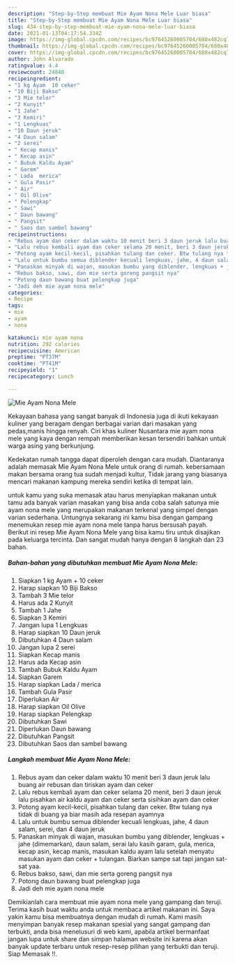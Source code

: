 ```yaml
---
description: "Step-by-Step membuat Mie Ayam Nona Mele Luar biasa"
title: "Step-by-Step membuat Mie Ayam Nona Mele Luar biasa"
slug: 434-step-by-step-membuat-mie-ayam-nona-mele-luar-biasa
date: 2021-01-13T04:17:54.334Z
image: https://img-global.cpcdn.com/recipes/bc97645260005704/680x482cq70/mie-ayam-nona-mele-foto-resep-utama.jpg
thumbnail: https://img-global.cpcdn.com/recipes/bc97645260005704/680x482cq70/mie-ayam-nona-mele-foto-resep-utama.jpg
cover: https://img-global.cpcdn.com/recipes/bc97645260005704/680x482cq70/mie-ayam-nona-mele-foto-resep-utama.jpg
author: John Alvarado
ratingvalue: 4.4
reviewcount: 24840
recipeingredient:
- "1 kg Ayam  10 ceker"
- "10 Biji Bakso"
- "3 Mie telor"
- "2 Kunyit"
- "1 Jahe"
- "3 Kemiri"
- "1 Lengkuas"
- "10 Daun jeruk"
- "4 Daun salam"
- "2 serei"
- " Kecap manis"
- " Kecap asin"
- " Bubuk Kaldu Ayam"
- " Garem"
- " Lada  merica"
- " Gula Pasir"
- " Air"
- " Oil Olive"
- " Pelengkap"
- " Sawi"
- " Daun bawang"
- " Pangsit"
- " Saos dan sambel bawang"
recipeinstructions:
- "Rebus ayam dan ceker dalam waktu 10 menit beri 3 daun jeruk lalu buang air rebusan dan tiriskan ayam dan ceker"
- "Lalu rebus kembali ayam dan ceker selama 20 menit, beri 3 daun jeruk lalu pisahkan air kaldu ayam dan ceker serta sisihkan ayam dan ceker"
- "Potong ayam kecil-kecil, pisahkan tulang dan ceker. Btw tulang nya tidak di buang ya biar masih ada resepan ayamnya"
- "Lalu untuk bumbu semua diblender kecuali lengkuas, jahe, 4 daun salam, serei, dan 4 daun jeruk"
- "Panaskan minyak di wajan, masukan bumbu yang diblender, lengkuas + jahe (dimemarkan), daun salam, serai lalu kasih garam, gula, merica, kecap asin, kecap manis, masukan kaldu ayam lalu setelah menyatu masukan ayam dan ceker + tulangan. Biarkan sampe sat tapi jangan sat-sat yaa."
- "Rebus bakso, sawi, dan mie serta goreng pangsit nya"
- "Potong daun bawang buat pelengkap juga"
- "Jadi deh mie ayam nona mele"
categories:
- Recipe
tags:
- mie
- ayam
- nona

katakunci: mie ayam nona 
nutrition: 292 calories
recipecuisine: American
preptime: "PT37M"
cooktime: "PT41M"
recipeyield: "1"
recipecategory: Lunch

---
```



![Mie Ayam Nona Mele](https://img-global.cpcdn.com/recipes/bc97645260005704/680x482cq70/mie-ayam-nona-mele-foto-resep-utama.jpg)

Kekayaan bahasa yang sangat banyak di Indonesia juga di ikuti kekayaan kuliner yang beragam dengan berbagai varian dari masakan yang pedas,manis hingga renyah. Ciri khas kuliner Nusantara mie ayam nona mele yang kaya dengan rempah memberikan kesan tersendiri bahkan untuk warga asing yang berkunjung.




Kedekatan rumah tangga dapat diperoleh dengan cara mudah. Diantaranya adalah memasak Mie Ayam Nona Mele untuk orang di rumah. kebersamaan makan bersama orang tua sudah menjadi kultur, Tidak jarang yang biasanya mencari makanan kampung mereka sendiri ketika di tempat lain.

untuk kamu yang suka memasak atau harus menyiapkan makanan untuk tamu ada banyak varian masakan yang bisa anda coba salah satunya mie ayam nona mele yang merupakan makanan terkenal yang simpel dengan varian sederhana. Untungnya sekarang ini kamu bisa dengan gampang menemukan resep mie ayam nona mele tanpa harus bersusah payah.
Berikut ini resep Mie Ayam Nona Mele yang bisa kamu tiru untuk disajikan pada keluarga tercinta. Dan sangat mudah hanya dengan 8 langkah dan 23 bahan.


<!--inarticleads1-->

##### Bahan-bahan yang dibutuhkan membuat Mie Ayam Nona Mele:

1. Siapkan 1 kg Ayam + 10 ceker
1. Harap siapkan 10 Biji Bakso
1. Tambah 3 Mie telor
1. Harus ada 2 Kunyit
1. Tambah 1 Jahe
1. Siapkan 3 Kemiri
1. Jangan lupa 1 Lengkuas
1. Harap siapkan 10 Daun jeruk
1. Dibutuhkan 4 Daun salam
1. Jangan lupa 2 serei
1. Siapkan  Kecap manis
1. Harus ada  Kecap asin
1. Tambah  Bubuk Kaldu Ayam
1. Siapkan  Garem
1. Harap siapkan  Lada / merica
1. Tambah  Gula Pasir
1. Diperlukan  Air
1. Harap siapkan  Oil Olive
1. Harap siapkan  Pelengkap
1. Dibutuhkan  Sawi
1. Diperlukan  Daun bawang
1. Dibutuhkan  Pangsit
1. Dibutuhkan  Saos dan sambel bawang




<!--inarticleads2-->

##### Langkah membuat  Mie Ayam Nona Mele:

1. Rebus ayam dan ceker dalam waktu 10 menit beri 3 daun jeruk lalu buang air rebusan dan tiriskan ayam dan ceker
1. Lalu rebus kembali ayam dan ceker selama 20 menit, beri 3 daun jeruk lalu pisahkan air kaldu ayam dan ceker serta sisihkan ayam dan ceker
1. Potong ayam kecil-kecil, pisahkan tulang dan ceker. Btw tulang nya tidak di buang ya biar masih ada resepan ayamnya
1. Lalu untuk bumbu semua diblender kecuali lengkuas, jahe, 4 daun salam, serei, dan 4 daun jeruk
1. Panaskan minyak di wajan, masukan bumbu yang diblender, lengkuas + jahe (dimemarkan), daun salam, serai lalu kasih garam, gula, merica, kecap asin, kecap manis, masukan kaldu ayam lalu setelah menyatu masukan ayam dan ceker + tulangan. Biarkan sampe sat tapi jangan sat-sat yaa.
1. Rebus bakso, sawi, dan mie serta goreng pangsit nya
1. Potong daun bawang buat pelengkap juga
1. Jadi deh mie ayam nona mele




Demikianlah cara membuat mie ayam nona mele yang gampang dan teruji. Terima kasih buat waktu anda untuk membaca artikel makanan ini. Saya yakin kamu bisa membuatnya dengan mudah di rumah. Kami masih menyimpan banyak resep makanan spesial yang sangat gampang dan terbukti, anda bisa menelusuri di web kami, apabila artikel bermanfaat jangan lupa untuk share dan simpan halaman website ini karena akan banyak update terbaru untuk resep-resep pilihan yang terbukti dan teruji. Siap Memasak !!. 

